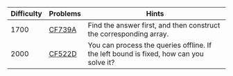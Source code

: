 | Difficulty | Problems | Hints |
| -------- | -------- | -------- |
| 1700 | [CF739A](https://codeforces.com/problemset/problem/739/A) | Find the answer first, and then construct the corresponding array. |
| 2000 | [CF522D](https://codeforces.com/problemset/problem/522/D) | You can process the queries offline. If the left bound is fixed, how can you solve it? |